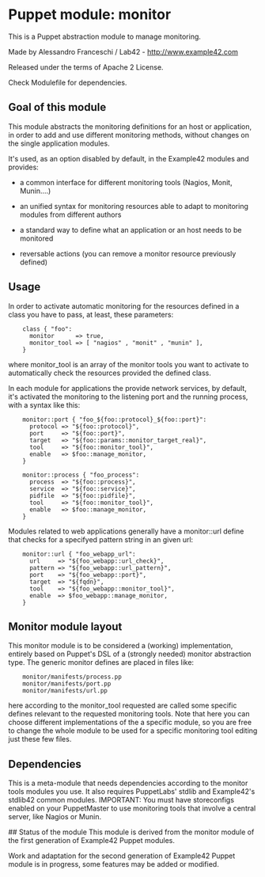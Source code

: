 # Puppet module: monitor

This is a Puppet abstraction module to manage monitoring.

Made by Alessandro Franceschi / Lab42 - http://www.example42.com

Released under the terms of Apache 2 License.

Check Modulefile for dependencies.

## Goal of this module
This module abstracts the monitoring definitions for an host or application, in order to add and use different monitoring methods, without changes on the single application modules.

It's used, as an option disabled by default, in the Example42 modules and provides:

* a common interface for different monitoring tools (Nagios, Monit, Munin....)

* an unified syntax for monitoring resources able to adapt to monitoring modules from different authors

* a standard way to define what an application or an host needs to be monitored

* reversable actions (you can remove a monitor resource previously defined)

## Usage
In order to activate automatic monitoring for the resources defined in a class you have to pass, at least, these parameters:

        class { "foo":
          monitor      => true,
          monitor_tool => [ "nagios" , "monit" , "munin" ],
        }

where monitor_tool is an array of the monitor tools you want to activate to automatically check the resources provided the defined class.

In each module for applications the provide network services, by default, it's activated the monitoring to the listening port and the running process, with a syntax like this:

        monitor::port { "foo_${foo::protocol}_${foo::port}": 
          protocol => "${foo::protocol}",
          port     => "${foo::port}",
          target   => "${foo::params::monitor_target_real}",
          tool     => "${foo::monitor_tool}",
          enable   => $foo::manage_monitor,
        }

        monitor::process { "foo_process":
          process  => "${foo::process}",
          service  => "${foo::service}",
          pidfile  => "${foo::pidfile}",
          tool     => "${foo::monitor_tool}",
          enable   => $foo::manage_monitor,
        }

Modules related to web applications generally have a monitor::url define that checks for a specifyed pattern string in an given url:

        monitor::url { "foo_webapp_url":
          url     => "${foo_webapp::url_check}",
          pattern => "${foo_webapp::url_pattern}",
          port    => "${foo_webapp::port}",
          target  => "${fqdn}",
          tool    => "${foo_webapp::monitor_tool}",
          enable  => $foo_webapp::manage_monitor,
        }

## Monitor module layout 
This monitor module is to be considered a (working) implementation, entirely based on Puppet's DSL of a (strongly needed) monitor abstraction type.
The generic monitor defines are placed in files like:

        monitor/manifests/process.pp
        monitor/manifests/port.pp
        monitor/manifests/url.pp

here according to the monitor_tool requested are called some specific defines relevant to the requested monitoring tools.
Note that here you can choose different implementations of the a specific module, so you are free to change the whole module to be used for a specific monitoring tool editing just these few files.  

## Dependencies
This is a meta-module that needs dependencies according to the monitor tools modules you use.
It also requires PuppetLabs' stdlib and Example42's stdlib42 common modules.
IMPORTANT: You must have storeconfigs enabled on your PuppetMaster to use monitoring tools that involve a central server, like Nagios or Munin.

## Status of the module
This module is derived from the monitor module of the first generation of Example42 Puppet modules.

Work and adaptation for the second generation of Example42 Puppet module is in progress, some features may be added or modified.
